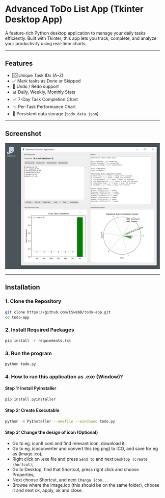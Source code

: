 # Advanced ToDo List App (Tkinter Desktop App)

A feature-rich Python desktop application to manage your daily tasks efficiently. Built with Tkinter, this app lets you track, complete, and analyze your productivity using real-time charts.

---

## Features

- 🆔 Unique Task IDs (A–Z)
- ✅ Mark tasks as Done or Skipped
- 🔄 Undo / Redo support
- 📊 Daily, Weekly, Monthly Stats
- 📈 7-Day Task Completion Chart
- 📉 Per-Task Performance Chart
- 💾 Persistent data storage (`todo_data.json`)

---

## Screenshot

<img src="screenshot.png" alt="Screenshot of App" width="600">

---

## Installation

### 1. Clone the Repository

```bash
git clone https://github.com/CSwebD/todo-app.git
cd todo-app
```

### 2. Install Required Packages

```bash
pip install -r requiements.txt
```

### 3. Run the program

```bash
python todo.py
```

### 4. How to run this application as .exe (Window)?

#### Step 1: Install PyInstaller

```bash
pip install pyinstaller
```

#### Step 2: Create Executable

```bash
python -m PyInstaller --onefile --windowed todo.py
```

#### Step 3: Change the design of icon (Optional)

- Go to eg. icon8.com and find relevant icon, download it;
- Go to eg. icoconverter and convert this (eg png) to ICO, and save for eg as (Image.ico);
- Right click on .exe file and press `Send to` and next `Desktop (create shortcut)`;
- Go to Desktop, find that Shortcut, press right click and choose Properties;
- Next choose Shortcut, and next `Change icon...`
- Browse where the Image.ico (this should be on the same folder), choose it and next ok, apply, ok and close.



